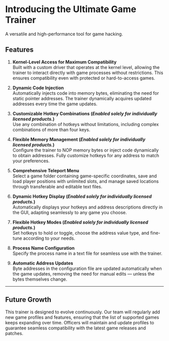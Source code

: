 # Introducing the Ultimate Game Trainer  
A versatile and high-performance tool for game hacking.

## Features

1. **Kernel-Level Access for Maximum Compatibility**  
   Built with a custom driver that operates at the kernel level, allowing the trainer to interact directly with game processes without restrictions. This ensures compatibility even with protected or hard-to-access games.  

2. **Dynamic Code Injection**  
   Automatically injects code into memory bytes, eliminating the need for static pointer addresses. The trainer dynamically acquires updated addresses every time the game updates.  

3. **Customizable Hotkey Combinations (_Enabled solely for individually licensed products._)**  
   Use any combination of hotkeys without limitations, including complex combinations of more than four keys.  

4. **Flexible Memory Management (_Enabled solely for individually licensed products._)**  
   Configure the trainer to NOP memory bytes or inject code dynamically to obtain addresses. Fully customize hotkeys for any address to match your preferences.  

5. **Comprehensive Teleport Menu**  
   Select a game folder containing game-specific coordinates, save and load player positions with unlimited slots, and manage saved locations through transferable and editable text files.  

6. **Dynamic Hotkey Display (_Enabled solely for individually licensed products._)**  
   Automatically displays your hotkeys and address descriptions directly in the GUI, adapting seamlessly to any game you choose.  

7. **Flexible Hotkey Modes (_Enabled solely for individually licensed products._)**  
   Set hotkeys to hold or toggle, choose the address value type, and fine-tune according to your needs.  

8. **Process Name Configuration**  
   Specify the process name in a text file for seamless use with the trainer.  

9. **Automatic Address Updates**  
   Byte addresses in the configuration file are updated automatically when the game updates, removing the need for manual edits — unless the bytes themselves change.  

---

## Future Growth  
This trainer is designed to evolve continuously. Our team will regularly add new game profiles and features, ensuring that the list of supported games keeps expanding over time. Officers will maintain and update profiles to guarantee seamless compatibility with the latest game releases and patches.
